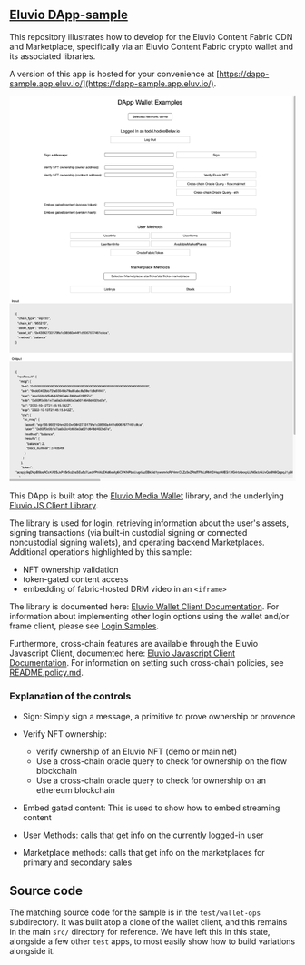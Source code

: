 
## [Eluvio DApp-sample](https://dapp-sample.app.eluv.io/)

This repository illustrates how to develop for the
Eluvio Content Fabric CDN and Marketplace, specifically via an Eluvio
Content Fabric crypto wallet and its associated libraries.

A version of this app is hosted for your convenience at
[https://dapp-sample.app.eluv.io/](https://dapp-sample.app.eluv.io/).

![sample screenshot](images/dapp-sample-screenshot.png)

This DApp is built atop the [Eluvio Media Wallet](https://github.com/eluv-io/elv-media-wallet)
library, and the underlying [Eluvio JS Client Library](https://eluv-io.github.io/eluv-io/elv-client-js).

The library is used for login, retrieving information about the user's assets,
signing transactions (via built-in custodial signing
or connected noncustodial signing wallets), and operating backend
Marketplaces. Additional operations highlighted by this sample:
- NFT ownership validation
- token-gated content access
- embedding of fabric-hosted DRM video in an `<iframe>`
 
The library is documented here:
[Eluvio Wallet Client Documentation](https://eluv-io.github.io/elv-client-js/wallet-client/index.html).
For information about implementing other login options using the wallet and/or frame client, please see
[Login Samples](https://core.test.contentfabric.io/elv-media-wallet-client-test/test-login/).

Furthermore, cross-chain features are available through the Eluvio Javascript Client, documented here:
[Eluvio Javascript Client Documentation](https://eluv-io.github.io/elv-client-js/index.html).
For information on setting such cross-chain policies, see [README.policy.md](README.policy.md).

### Explanation of the controls

- Sign: Simply sign a message, a primitive to prove ownership or provence

- Verify NFT ownership:
   - verify ownership of an Eluvio NFT (demo or main net)
   - Use a cross-chain oracle query to check for ownership on the flow blockchain
   - Use a cross-chain oracle query to check for ownership on an ethereum blockchain

- Embed gated content: This is used to show how to embed streaming content

- User Methods: calls that get info on the currently logged-in user

- Marketplace methods: calls that get info on the marketplaces for primary and secondary sales


## Source code

The matching source code for the sample is in the `test/wallet-ops` subdirectory.  It was built atop a clone 
of the wallet client, and this remains in the main `src/` directory for reference.  We have left this in
this state, alongside a few other `test` apps, to most easily show how
to build variations alongside it.